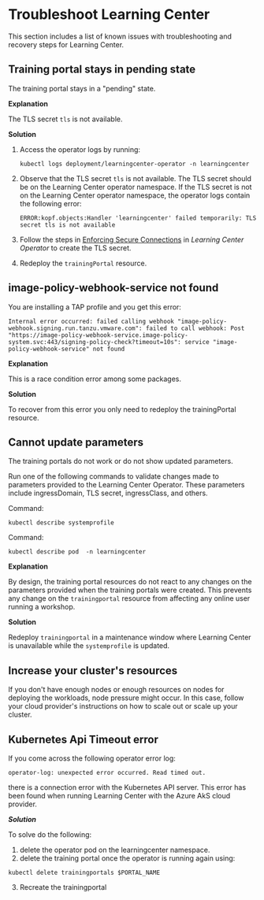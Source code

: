 # Troubleshoot Learning Center

This section includes a list of known issues with troubleshooting and recovery steps
for Learning Center.

## <a id="training-portal-pending"></a>Training portal stays in pending state

The training portal stays in a "pending" state.

**Explanation**

The TLS secret `tls` is not available.

**Solution**

1. Access the operator logs by running:

    ```console
    kubectl logs deployment/learningcenter-operator -n learningcenter
    ```

1. Observe that the TLS secret `tls` is not available. The TLS secret should be on the Learning
    Center operator namespace. If the TLS secret is not on the Learning Center operator namespace,
    the operator logs contain the following error:

    ```console
    ERROR:kopf.objects:Handler 'learningcenter' failed temporarily: TLS secret tls is not available
    ```

1. Follow the steps in
    [Enforcing Secure Connections](getting-started/learning-center-operator.html#enforce-secure-connect)
    in _Learning Center Operator_ to create the TLS secret.

1. Redeploy the `trainingPortal` resource.

## <a id="img-pol-wbhk-srvc-nt-fnd"></a>image-policy-webhook-service not found

You are installing a TAP profile and you get this error:

```console
Internal error occurred: failed calling webhook "image-policy-webhook.signing.run.tanzu.vmware.com": failed to call webhook: Post "https://image-policy-webhook-service.image-policy-system.svc:443/signing-policy-check?timeout=10s": service "image-policy-webhook-service" not found
```

**Explanation**

This is a race condition error among some packages.

**Solution**

To recover from this error you only need to redeploy the trainingPortal resource.

## <a id='cannot-update-parameters'></a> Cannot update parameters

The training portals do not work or do not show updated parameters.

Run one of the following commands to validate changes made to parameters provided to the Learning
Center Operator. These parameters include ingressDomain, TLS secret, ingressClass, and others.

Command:

```console
kubectl describe systemprofile
```

Command:

```console
kubectl describe pod  -n learningcenter
```

**Explanation**

By design, the training portal resources do not react to any changes on the parameters provided
when the training portals were created. This prevents any change on the `trainingportal` resource
from affecting any online user running a workshop.

**Solution**

Redeploy `trainingportal` in a maintenance window where Learning Center is unavailable while the
`systemprofile` is updated.


## <a id="increase-cluster-rsrcs"></a>Increase your cluster's resources

If you don't have enough nodes or enough resources on nodes for deploying the workloads, node pressure might occur.
In this case, follow your cloud provider's instructions on how to scale out or scale up your cluster.

## <a id="kub-api-timeout"></a>Kubernetes Api Timeout error

If you come across the following operator error log:

```
operator-log: unexpected error occurred. Read timed out.
```

there is a connection error with the Kubernetes API server. This error has been found when running Learning Center with the Azure AkS cloud provider.

***Solution***

To solve do the following:
1. delete the operator pod on the learningcenter namespace.
2. delete the training portal once the operator is running again using:
```
kubectl delete trainingportals $PORTAL_NAME
```
3. Recreate the trainingportal

